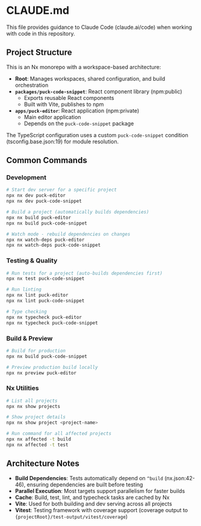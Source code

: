 # CLAUDE.md

This file provides guidance to Claude Code (claude.ai/code) when working with code in this repository.

## Project Structure

This is an Nx monorepo with a workspace-based architecture:

- **Root**: Manages workspaces, shared configuration, and build orchestration
- **`packages/puck-code-snippet`**: React component library (npm:public)
  - Exports reusable React components
  - Built with Vite, publishes to npm
- **`apps/puck-editor`**: React application (npm:private)
  - Main editor application
  - Depends on the `puck-code-snippet` package

The TypeScript configuration uses a custom `puck-code-snippet` condition (tsconfig.base.json:19) for module resolution.

## Common Commands

### Development
```bash
# Start dev server for a specific project
npx nx dev puck-editor
npx nx dev puck-code-snippet

# Build a project (automatically builds dependencies)
npx nx build puck-editor
npx nx build puck-code-snippet

# Watch mode - rebuild dependencies on changes
npx nx watch-deps puck-editor
npx nx watch-deps puck-code-snippet
```

### Testing & Quality
```bash
# Run tests for a project (auto-builds dependencies first)
npx nx test puck-code-snippet

# Run linting
npx nx lint puck-editor
npx nx lint puck-code-snippet

# Type checking
npx nx typecheck puck-editor
npx nx typecheck puck-code-snippet
```

### Build & Preview
```bash
# Build for production
npx nx build puck-code-snippet

# Preview production build locally
npx nx preview puck-editor
```

### Nx Utilities
```bash
# List all projects
npx nx show projects

# Show project details
npx nx show project <project-name>

# Run command for all affected projects
npx nx affected -t build
npx nx affected -t test
```

## Architecture Notes

- **Build Dependencies**: Tests automatically depend on `^build` (nx.json:42-46), ensuring dependencies are built before testing
- **Parallel Execution**: Most targets support parallelism for faster builds
- **Cache**: Build, test, lint, and typecheck tasks are cached by Nx
- **Vite**: Used for both building and dev serving across all projects
- **Vitest**: Testing framework with coverage support (coverage output to `{projectRoot}/test-output/vitest/coverage`)

